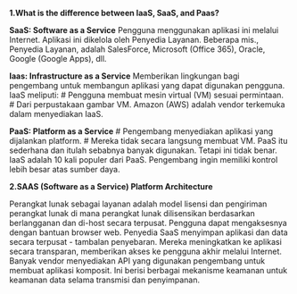 **1.What is the difference between IaaS, SaaS, and Paas?**

**SaaS: Software as a Service**
  Pengguna menggunakan aplikasi ini melalui Internet. 
Aplikasi ini dikelola oleh Penyedia Layanan. Beberapa mis., Penyedia Layanan, 
adalah SalesForce, Microsoft (Office 365), Oracle, Google (Google Apps), dll.

**Iaas: Infrastructure as a Service**
  Memberikan lingkungan bagi pengembang untuk membangun aplikasi yang dapat digunakan pengguna. 
IaaS meliputi: 
                # Pengguna membuat mesin virtual (VM) sesuai permintaan.
                # Dari perpustakaan gambar VM.
Amazon (AWS) adalah vendor terkemuka dalam menyediakan IaaS.

**PaaS: Platform as a Service**
    # Pengembang menyediakan aplikasi yang dijalankan platform.
    # Mereka tidak secara langsung membuat VM.
PaaS itu sederhana dan itulah sebabnya banyak digunakan. Tetapi ini tidak benar. 
IaaS adalah 10 kali populer dari PaaS. Pengembang ingin memiliki kontrol lebih besar atas sumber daya.

**2.SAAS (Software as a Service) Platform Architecture**
   
   Perangkat lunak sebagai layanan adalah model lisensi dan pengiriman perangkat lunak di mana perangkat 
lunak dilisensikan berdasarkan berlangganan dan di-host secara terpusat. Pengguna dapat mengaksesnya dengan 
bantuan browser web.
  Penyedia SaaS menyimpan aplikasi dan data secara terpusat - tambalan penyebaran. Mereka meningkatkan ke aplikasi secara transparan, memberikan akses ke pengguna akhir melalui Internet. Banyak vendor menyediakan API yang digunakan pengembang untuk membuat aplikasi komposit. Ini berisi berbagai mekanisme keamanan untuk keamanan data selama transmisi dan penyimpanan.
